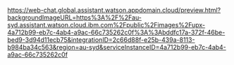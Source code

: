 https://web-chat.global.assistant.watson.appdomain.cloud/preview.html?backgroundImageURL=https%3A%2F%2Fau-syd.assistant.watson.cloud.ibm.com%2Fpublic%2Fimages%2Fupx-4a712b99-eb7c-4ab4-a9ac-66c735262c0f%3A%3Abddfc17a-372f-46be-bed9-3d94d11ecb75&integrationID=2c66d88f-e25b-439a-8113-b984ba34c563&region=au-syd&serviceInstanceID=4a712b99-eb7c-4ab4-a9ac-66c735262c0f
